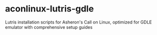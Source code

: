 # aconlinux-lutris-gdle
Lutris installation scripts for Asheron's Call on Linux, optimized for GDLE emulator with comprehensive setup guides
